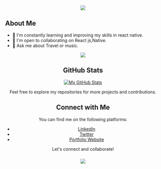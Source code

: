 

<h1 align="center">
    <img src="https://readme-typing-svg.herokuapp.com/?font=Righteous&size=35&center=true&vCenter=true&width=500&height=70&duration=4000&lines=Hi+There!+👋;+I'm+Ranjith!;" />
</h1>



## About Me

- 🌱 I'm constantly learning and improving my skills in react native.
- 👯 I'm open to collaborating on React js,Native.
- 💬 Ask me about Travel or music.
<div align="center"> 
  <a href="mailto:ranjith.k.v@outlook.com.com">
    <img src="https://img.shields.io/badge/Gmail-333333?style=for-the-badge&logo=gmail&logoColor=red" />
  </a>


## GitHub Stats

[![My GitHub Stats](https://github-readme-stats.vercel.app/api?username=Ranjith-K-V&show_icons=true&theme=dark)](https://github.com/anuraghazra/github-readme-stats)



Feel free to explore my repositories for more projects and contributions.

## Connect with Me

You can find me on the following platforms:

- [LinkedIn](LinkedInProfileLink)
- [Twitter](TwitterProfileLink)
- [Portfolio Website](YourPortfolioWebsiteLink)

Let's connect and collaborate!

<h3 align="center">
    <img src="https://readme-typing-svg.herokuapp.com/?font=Righteous&size=25&center=true&vCenter=true&width=500&height=70&duration=4000&lines=Thanks+for+visiting!+✌️;+Shoot+me+a+message+on+Linkedin!;I'm+always+down+to+collab+:)">
</h3>
